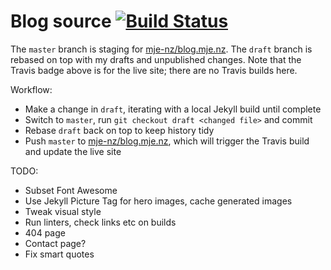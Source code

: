 # Blog source [![Build Status](https://travis-ci.org/mje-nz/blog.mje.nz.svg?branch=master)](https://travis-ci.org/mje-nz/blog.mje.nz)

The `master` branch is staging for [mje-nz/blog.mje.nz](https://github.com/mje-nz/blog.mje.nz).
The `draft` branch is rebased on top with my drafts and unpublished changes.
Note that the Travis badge above is for the live site; there are no Travis builds here.

Workflow:

* Make a change in `draft`, iterating with a local Jekyll build until complete
* Switch to `master`, run `git checkout draft <changed file>` and commit
* Rebase `draft` back on top to keep history tidy
* Push `master` to [mje-nz/blog.mje.nz](https://github.com/mje-nz/blog.mje.nz), which will trigger the Travis build and update the live site

TODO:
* Subset Font Awesome
* Use Jekyll Picture Tag for hero images, cache generated images
* Tweak visual style
* Run linters, check links etc on builds
* 404 page
* Contact page?
* Fix smart quotes
